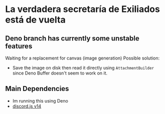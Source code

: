 # La verdadera secretaría de Exiliados está de vuelta

## Deno branch has currently some unstable features

Waiting for a replacement for canvas (image generation)
Possible solution:

* Save the image on disk then read it directly using `AttachmentBuilder` since Deno Buffer doesn't seem to work on it.

## Main Dependencies

* Im running this using Deno
* [discord.js v14](https://discord.js.org)